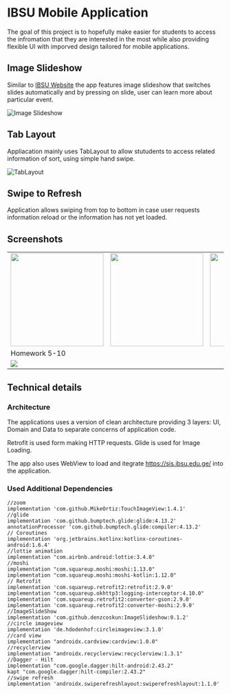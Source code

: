 # IBSU Mobile Application

The goal of this project is to hopefully make easier for students to access the infromation that they are interested in the most while also providing flexible UI with imporved design tailored for mobile applications.


## Image Slideshow

Similar to [IBSU Website](https://ibsu.edu.ge/) the app features image slideshow that switches slides automatically and by pressing on slide, user can learn more about particular event.

![Image Slideshow](https://github.com/TG721/IBSU_Android-_App/assets/85778941/1d2f7580-f957-4203-988c-10fe93b83aa9)

## Tab Layout

Appliacation mainly uses TabLayout to allow stutudents to access related information of sort, using simple hand swipe.

![TabLayout](https://github.com/TG721/IBSU_Android-_App/assets/85778941/81957238-9ec5-4b93-8008-587754082a74)



## Swipe to Refresh 

Application allows swiping from top to bottom in case user requests information reload or the information has not yet loaded.

## Screenshots


<table >

   <tr>
      <td><img src="https://github.com/TG721/IBSU_Android-_App/assets/85778941/53754aab-f280-4692-bc3d-200258cec47b" width="216"></td>
      <td><img src="https://github.com/TG721/IBSU_Android-_App/assets/85778941/cbbb20ca-d852-4fe7-a5e0-0de1d762ff64" width="216"> </td>
      <td><img src="https://github.com/TG721/IBSU_Android-_App/assets/85778941/e21ebe4f-e86a-4974-8886-feae6b9028a9" width="216"></td>
      <td><img src="https://github.com/TG721/IBSU_Android-_App/assets/85778941/fe0a9923-793c-4f9e-94a1-f16da6c64d6a" width="216"></td>
   </tr>
   <tr>
      <td colspan="3">Homework 5-10</td>
   </tr>
   <tr>
      <td colspan="3"><img src="https://github.com/TG721/Quantori_JS_Homeworks/assets/85778941/6cf09f74-0e28-48dc-9260-2ff192ba1db4"></td>  
   </tr>
</table>


## Technical details

### Architecture

The applications uses a version of clean architecture providing 3 layers: UI, Domain and Data to separate concerns of application code.

Retrofit is used form making HTTP requests.
Glide is used for Image Loading.

The app also uses WebView to load and itegrate https://sis.ibsu.edu.ge/ into the application.


### Used Additional Dependencies

    //zoom
    implementation 'com.github.MikeOrtiz:TouchImageView:1.4.1' 
    //glide
    implementation 'com.github.bumptech.glide:glide:4.13.2'
    annotationProcessor 'com.github.bumptech.glide:compiler:4.13.2'
    // Coroutines
    implementation 'org.jetbrains.kotlinx:kotlinx-coroutines-android:1.6.4'
    //lottie animation
    implementation "com.airbnb.android:lottie:3.4.0"
    //moshi
    implementation "com.squareup.moshi:moshi:1.13.0"
    implementation "com.squareup.moshi:moshi-kotlin:1.12.0"
    // Retrofit
    implementation 'com.squareup.retrofit2:retrofit:2.9.0'
    implementation "com.squareup.okhttp3:logging-interceptor:4.10.0"
    implementation 'com.squareup.retrofit2:converter-gson:2.9.0'
    implementation 'com.squareup.retrofit2:converter-moshi:2.9.0'
    //ImageSlideShow
    implementation 'com.github.denzcoskun:ImageSlideshow:0.1.2'
    //circle imageview
    implementation 'de.hdodenhof:circleimageview:3.1.0'
    //card view
    implementation "androidx.cardview:cardview:1.0.0"
    //recyclerview
    implementation "androidx.recyclerview:recyclerview:1.3.1"
    //Dagger - Hilt
    implementation "com.google.dagger:hilt-android:2.43.2"
    kapt "com.google.dagger:hilt-compiler:2.43.2"
    //swipe refresh
    implementation 'androidx.swiperefreshlayout:swiperefreshlayout:1.1.0'


